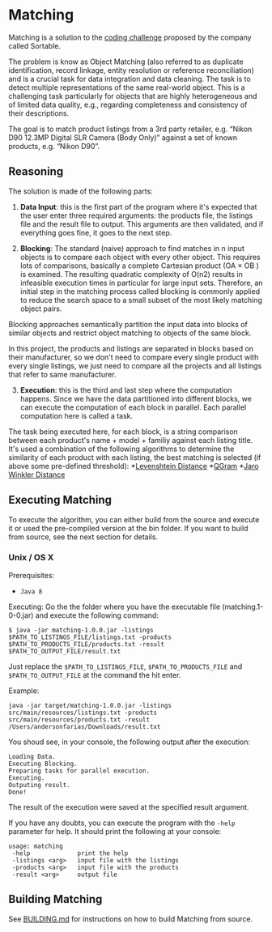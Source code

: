 Matching
=======

Matching is a solution to the [coding challenge](http://sortable.com/challenge/) proposed by the company called Sortable.

The problem is know as Object Matching (also referred to as duplicate identification, record linkage, entity resolution or reference reconciliation) and is a crucial task for data integration and data cleaning. The task is to detect multiple representations of the same real-world object. This is a challenging task particularly for objects that are highly heterogeneous and of limited data quality, e.g., regarding completeness and consistency of their descriptions.

The goal is to match product listings from a 3rd party retailer, e.g. “Nikon D90 12.3MP Digital SLR Camera (Body Only)” against a set of known products, e.g. “Nikon D90”.

## Reasoning

The solution is made of the following parts:

1. **Data Input**: this is the first part of the program where it's expected that the user enter three required arguments: the products file, the listings file and the result file to output. This arguments are then validated, and if everything goes fine, it goes to the next step.

2. **Blocking**: The standard (naive) approach to find matches in n input objects is to compare each object with every other object. This requires lots of comparisons, basically a complete Cartesian product (OA × OB ) is examined. The resulting quadratic complexity of O(n2) results in infeasible execution times in particular for large input sets. Therefore, an initial step in the matching process called blocking is commonly applied to reduce the search space to a small subset of the most likely matching object pairs.

Blocking approaches semantically partition the input data into blocks of similar objects and restrict object matching to objects of the same block.

In this project, the products and listings are separated in blocks based on their manufacturer, so we don't need to compare every single product with every single listings, we just need to compare all the projects and all listings that refer to same manufacturer.

3. **Execution**: this is the third and last step where the computation happens. Since we have the data partitioned into different blocks, we can execute the computation of each block in parallel. Each parallel computation here is called a task.

The task being executed here, for each block, is a string comparison between each product's name + model + familiy against each listing title. It's used a combination of the following algorithms to determine the similarity of each product with each listing, the best matching is selected (if above some pre-defined threshold):
*[Levenshtein Distance](https://en.wikipedia.org/wiki/Levenshtein_distance)
*[QGram](https://en.wikipedia.org/wiki/Gram%E2%80%93Schmidt_process)
*[Jaro Winkler Distance](https://en.wikipedia.org/wiki/Jaro%E2%80%93Winkler_distance)

## Executing Matching

To execute the algorithm, you can either build from the source and execute it or used the pre-compiled version at the bin folder.
If you want to build from source, see the next section for details.

### Unix / OS X

Prerequisites:
* `Java 8`

Executing:
Go the the folder where you have the executable file (matching.1-0-0.jar) and execute the following command:

```text
$ java -jar matching-1.0.0.jar -listings $PATH_TO_LISTINGS_FILE/listings.txt -products $PATH_TO_PRODUCTS_FILE/products.txt -result $PATH_TO_OUTPUT_FILE/result.txt
```
Just replace the ```$PATH_TO_LISTINGS_FILE```, ```$PATH_TO_PRODUCTS_FILE``` and ```$PATH_TO_OUTPUT_FILE``` at the command the hit enter.

Example:

```text
java -jar target/matching-1.0.0.jar -listings src/main/resources/listings.txt -products src/main/resources/products.txt -result /Users/andersonfarias/Downloads/result.txt
```

You shoud see, in your console, the following output after the execution:

```text
Loading Data.
Executing Blocking.
Preparing tasks for parallel execution.
Executing.
Outputing result.
Done!
```

The result of the execution were saved at the specified result argument. 

If you have any doubts, you can execute the program with the ```-help``` parameter for help. It should print the following at your console:

```text
usage: matching
 -help             print the help
 -listings <arg>   input file with the listings
 -products <arg>   input file with the products
 -result <arg>     output file
```

## Building Matching

See [BUILDING.md](BUILDING.md) for instructions on how to build Matching from source.
